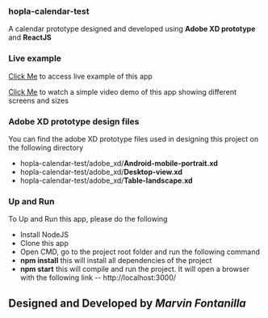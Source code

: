 ### hopla-calendar-test

A calendar prototype designed and developed using **Adobe XD prototype** and **ReactJS**

### Live example
[Click Me](https://gifted-lichterman-78dbe8.netlify.com/ "https://gifted-lichterman-78dbe8.netlify.com/") to access live example of this app

[Click Me](https://drive.google.com/file/d/1_-r9-h_SXxys_MlCwWG1bwkyrBnMm7MO/view "Demo") to watch a simple video demo of this app showing different screens and sizes

### Adobe XD prototype design files
You can find the adobe XD prototype files used in designing this project on the following directory

- hopla-calendar-test/adobe_xd/**Android-mobile-portrait.xd**
- hopla-calendar-test/adobe_xd/**Desktop-view.xd**
- hopla-calendar-test/adobe_xd/**Table-landscape.xd**

### Up and Run
To Up and Run this app, please do the following

- Install NodeJS
- Clone this app
- Open CMD, go to the project root folder and run the following command
- **npm install** this will install all dependencies of the project
- **npm start** this will compile and run the project. It will open a browser with the following link
-- http://localhost:3000/

## Designed and Developed by ***Marvin Fontanilla***
